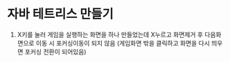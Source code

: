 # 자바 테트리스 만들기

1. X키를 눌러 게임을 실행하는 화면을 하나 만들었는데 X누르고 화면제거 후 다음화면으로 이동 시 포커싱이동이 되지 않음
  (게임화면 밖을 클릭하고 화면을 다시 띄우면 포커싱 전환이 되어있음)
